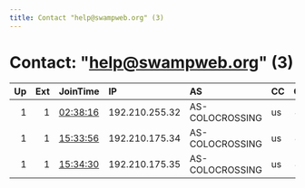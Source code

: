 ```yaml
---
title: Contact "help@swampweb.org" (3)
---
```


# Contact: "help@swampweb.org" (3)

|   Up |   Ext | JoinTime                                                                                              | IP             | AS              | CC   |   ORp |   Dirp | OS    | Version   | Nickname   |   eFamMembers |
|-----:|------:|:------------------------------------------------------------------------------------------------------|:---------------|:----------------|:-----|------:|-------:|:------|:----------|:-----------|--------------:|
|    1 |     1 | [02:38:16](https://nusenu.github.io/OrNetStats/w/relay/E06C7AAD0A27446520EF380EFD5266D09B7041D5.html) | 192.210.255.32 | AS-COLOCROSSING | us   |   443 |      0 | Linux | 0.4.7.13  | torexit    |            15 |
|    1 |     1 | [15:33:56](https://nusenu.github.io/OrNetStats/w/relay/24A80722B1DC6949B50208D0851324291D3F2802.html) | 192.210.175.34 | AS-COLOCROSSING | us   |   443 |      0 | Linux | 0.4.7.13  | torexit    |            20 |
|    1 |     1 | [15:34:30](https://nusenu.github.io/OrNetStats/w/relay/3B0D97D464307779B79E8071BF262944165F2609.html) | 192.210.175.35 | AS-COLOCROSSING | us   |   443 |      0 | Linux | 0.4.7.13  | torexit    |            20 |
